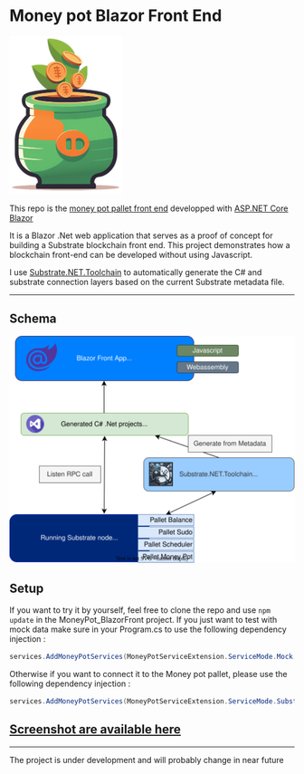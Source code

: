 # Money pot Blazor Front End

<img src="https://github.com/Apolixit/MoneyPot.NET/blob/master/MoneyPot_BlazorFront/wwwroot/images/money_pot_logo_no_background.png"  width="200" height="279">

This repo is the [money pot pallet front end](https://github.com/Apolixit/pallet_money_pot) developped with [ASP.NET Core Blazor](https://learn.microsoft.com/fr-fr/aspnet/core/blazor/)

It is a Blazor .Net web application that serves as a proof of concept for building a Substrate blockchain front end.
This project demonstrates how a blockchain front-end can be developed without using Javascript. 

I use [Substrate.NET.Toolchain](https://github.com/SubstrateGaming/Substrate.NET.Toolchain) to automatically generate the C# and substrate connection layers based on the current Substrate metadata file.

---

## Schema

![image](https://github.com/Apolixit/MoneyPot.NET/blob/master/MoneyPot_BlazorFront/wwwroot/images/SubstrateMoneyPot.drawio.svg)

## Setup

If you want to try it by yourself, feel free to clone the repo and use `npm update` in the MoneyPot_BlazorFront project.
If you just want to test with mock data make sure in your Program.cs to use the following dependency injection :
```c#
services.AddMoneyPotServices(MoneyPotServiceExtension.ServiceMode.Mock, endpoint);
```
Otherwise if you want to connect it to the Money pot pallet, please use the following dependency injection :
```c#
services.AddMoneyPotServices(MoneyPotServiceExtension.ServiceMode.SubstrateNode, endpoint);
```

## [Screenshot are available here](https://github.com/Apolixit/MoneyPot.NET/tree/master/Screenshot)


---

The project is under development and will probably change in near future
